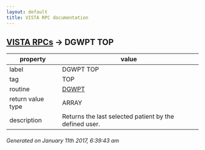 ```yaml
---
layout: default
title: VISTA RPC documentation
---
```




## [VISTA RPCs](TableOfContent.md) &#8594; DGWPT TOP 

 property | value 
--- | --- 
 label | DGWPT TOP
 tag | TOP
 routine | [DGWPT](http://code.osehra.org/dox/Routine_DGWPT_source.html)
 return value type | ARRAY
 description | Returns the last selected patient by the defined user.




 ###### Generated on January 11th 2017, 6:39:43 am